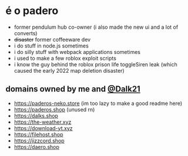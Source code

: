 # é o padero
+ former pendulum hub co-owner (i also made the new ui and a lot of converts)
+ ~~disaster~~ former coffeeware dev
+ i do stuff in node.js sometimes
+ i do silly stuff with webpack applications sometimes
+ i used to make a few roblox exploit scripts
+ i know the guy behind the roblox prison life toggleSiren leak (which caused the early 2022 map deletion disaster)


## domains owned by me and [@Dalk21](https://github.com/Dalk21)
- https://paderos-neko.store (im too lazy to make a good readme here)
- https://paderos.shop (unused rn)
- https://dalks.shop
- https://the-weather.xyz
- https://download-yt.xyz
- https://filehost.shop
- https://jizzcord.shop
- https://daero.shop
